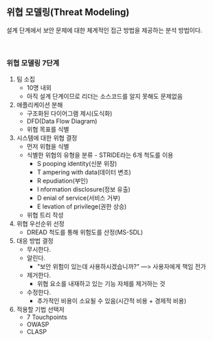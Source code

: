 ## 위협 모델링(Threat Modeling)

설계 단계에서 보안 문제에 대한 체계적인 접근 방법을 제공하는 분석 방법이다.

<br>

### 위협 모델링 7단계

1. 팀 소집
   - 10명 내외
   - 아직 설계 단계이므로 리더는 소스코드를 알지 못해도 문제없음
2. 애플리케이션 분해
   - 구조화된 다이어그램 제시(도식화)
   - DFD(Data Flow Diagram)
   - 위협 목표를 식별
3. 시스템에 대한 위협 결정
   - 먼저 위협을 식별
   - 식별한 위협의 유형을 분류 - STRIDE라는 6개 척도를 이용
     - S pooping identity(신분 위장)
     - T ampering with data(데이터 변조)
     - R epudiation(부인)
     - I nformation disclosure(정보 유출)
     - D enial of service(서비스 거부)
     - E levation of privilege(권한 상승)
   - 위협 트리 작성
4. 위협 우선순위 선정
   - DREAD 척도를 통해 위험도를 산정(MS-SDL)
5. 대응 방법 결정
   - 무시한다.
   - 알린다.
     - \"보안 위험이 있는데 사용하시겠습니까?\" —> 사용자에게 책임 전가
   - 제거한다.
     - 위협 요소를 내재하고 있는 기능 자체를 제거하는 것
   - 수정한다.
     - 추가적인 비용이 소요될 수 있음(시간적 비용 + 경제적 비용)
6. 적용할 기법 선택저
   - 7 Touchpoints
   - OWASP
   - CLASP

<br>


